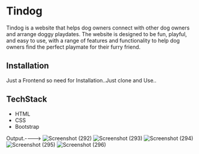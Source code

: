 # Tindog
Tindog is a website that helps dog owners connect with other dog owners and arrange doggy playdates. The website is designed to be fun, playful, and easy to use, with a range of features and functionality to help dog owners find the perfect playmate for their furry friend.

## Installation
Just a Frontend so need for Installation..Just clone and Use..

## TechStack
 - HTML
 - CSS
 - Bootstrap

Output.---->
![Screenshot (292)](https://user-images.githubusercontent.com/92597547/202736339-0342b781-ae9a-42b9-95ff-9f892308d5de.png)
![Screenshot (293)](https://user-images.githubusercontent.com/92597547/202736368-708b2d9b-525f-4c83-8f3d-b58e6da000d2.png)
![Screenshot (294)](https://user-images.githubusercontent.com/92597547/202736402-45d64698-a755-4e95-a170-9a8fa2ea90ef.png)
![Screenshot (295)](https://user-images.githubusercontent.com/92597547/202736421-cf99739f-0697-42c3-912c-af3c3c6c27fc.png)
![Screenshot (296)](https://user-images.githubusercontent.com/92597547/202736429-855fb47f-0a48-480b-bf96-60458330de3f.png)
